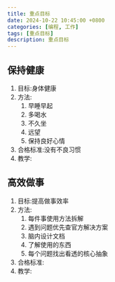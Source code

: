 ```yaml
---
title: 重点目标
date: 2024-10-22 10:45:00 +0800
categories: [编程, 工作]
tags: [重点目标]     
description: 重点目标
---
```


## 保持健康

1) 目标:身体健康
2) 方法:
   1) 早睡早起
   2) 多喝水
   3) 不久坐
   4) 远望
   5) 保持良好心情
3) 合格标准:没有不良习惯
4) 教学:

## 高效做事

1) 目标:提高做事效率
2) 方法:
   1) 每件事使用方法拆解
   2) 遇到问题优先查官方解决方案
   3) 脑内设计文档
   4) 了解使用的东西
   5) 每个问题找出看透的核心抽象
3) 合格标准:
4) 教学:
